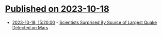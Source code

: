 # [Published on 2023-10-18](index.md)

* [2023-10-18, 15:20:00](https://science.slashdot.org/story/23/10/18/1427242/scientists-surprised-by-source-of-largest-quake-detected-on-mars?utm_source=rss1.0mainlinkanon&utm_medium=feed) - [Scientists Surprised By Source of Largest Quake Detected on Mars](https://science.slashdot.org/story/23/10/18/1427242/scientists-surprised-by-source-of-largest-quake-detected-on-mars?utm_source=rss1.0mainlinkanon&utm_medium=feed)
